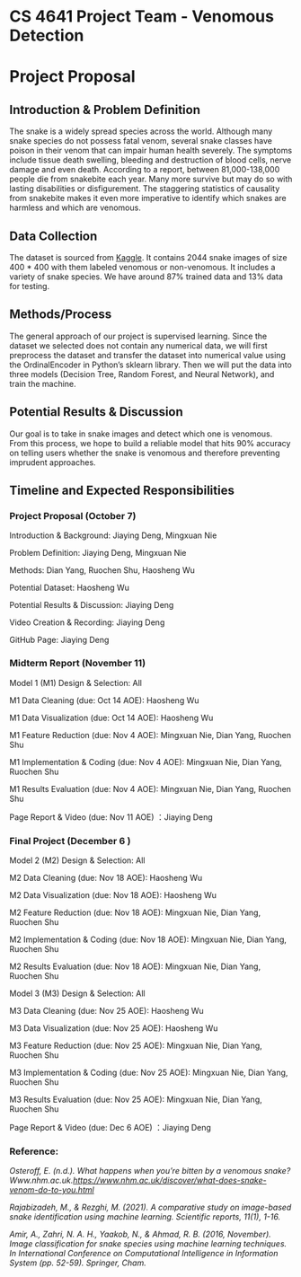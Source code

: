 # CS 4641 Project Team - Venomous Detection
# Project Proposal
## Introduction & Problem Definition
The snake is a widely spread species across the world. Although many snake species do not possess fatal venom, several snake classes have poison in their venom that can impair human health severely. The symptoms include tissue death swelling, bleeding and destruction of blood cells, nerve damage and even death. According to a report, between 81,000-138,000 people die from snakebite each year. Many more survive but may do so with lasting disabilities or disfigurement. The staggering statistics of causality from snakebite makes it even more imperative to identify which snakes are harmless and which are venomous.

## Data Collection
The dataset is sourced from [Kaggle](https://www.kaggle.com/code/mpwolke/venomous-non-venomous). It contains 2044 snake images of size 400 * 400 with them labeled venomous or non-venomous. It includes a variety of snake species. We have around 87% trained data and 13% data for testing.

## Methods/Process
The general approach of our project is supervised learning. Since the dataset we selected does not contain any numerical data, we will first preprocess the dataset and transfer the dataset into numerical value using the OrdinalEncoder in Python’s sklearn library. Then we will put the data into three models (Decision Tree, Random Forest, and Neural Network), and train the machine.

## Potential Results & Discussion
Our goal is to take in snake images and detect which one is venomous. From this process, we hope to build a reliable model that hits 90% accuracy on telling users whether the snake is venomous and therefore preventing imprudent approaches. 

## Timeline and Expected Responsibilities


### Project Proposal (October 7)

Introduction & Background:	Jiaying Deng, Mingxuan Nie

Problem Definition:	Jiaying Deng, Mingxuan Nie

Methods:	Dian Yang, Ruochen Shu, Haosheng Wu

Potential Dataset:	Haosheng Wu

Potential Results & Discussion:	Jiaying Deng

Video Creation & Recording:	Jiaying Deng

GitHub Page:	Jiaying Deng

### Midterm Report (November 11)

Model 1 (M1) Design & Selection:	All

M1 Data Cleaning (due: Oct 14 AOE):	Haosheng Wu 

M1 Data Visualization (due: Oct 14 AOE):	Haosheng Wu 

M1 Feature Reduction (due: Nov 4 AOE):	Mingxuan Nie, Dian Yang, Ruochen Shu

M1 Implementation & Coding (due: Nov 4 AOE):	Mingxuan Nie, Dian Yang, Ruochen Shu

M1 Results Evaluation (due: Nov 4 AOE):	Mingxuan Nie, Dian Yang, Ruochen Shu

Page Report & Video (due: Nov 11 AOE) ：Jiaying Deng


### Final Project (December 6 )

Model 2 (M2) Design & Selection:	All

M2 Data Cleaning (due: Nov 18 AOE):	Haosheng Wu 

M2 Data Visualization (due: Nov 18 AOE):	Haosheng Wu 

M2 Feature Reduction (due: Nov 18 AOE):	Mingxuan Nie, Dian Yang, Ruochen Shu

M2 Implementation & Coding (due: Nov 18 AOE):	Mingxuan Nie, Dian Yang, Ruochen Shu

M2 Results Evaluation (due: Nov 18 AOE):	Mingxuan Nie, Dian Yang, Ruochen Shu


Model 3 (M3) Design & Selection:	All

M3 Data Cleaning (due: Nov 25 AOE):	Haosheng Wu 

M3 Data Visualization (due: Nov 25 AOE):	Haosheng Wu 

M3 Feature Reduction (due: Nov 25 AOE):	Mingxuan Nie, Dian Yang, Ruochen Shu

M3 Implementation & Coding (due: Nov 25 AOE):	Mingxuan Nie, Dian Yang, Ruochen Shu

M3 Results Evaluation (due: Nov 25 AOE):	Mingxuan Nie, Dian Yang, Ruochen Shu

Page Report & Video (due: Dec 6 AOE) ：Jiaying Deng



### Reference:
_Osteroff, E. (n.d.). What happens when you’re bitten by a venomous snake? Www.nhm.ac.uk.https://www.nhm.ac.uk/discover/what-does-snake-venom-do-to-you.html_ 

_Rajabizadeh, M., & Rezghi, M. (2021). A comparative study on image-based snake identification using machine learning. Scientific reports, 11(1), 1-16._

_Amir, A., Zahri, N. A. H., Yaakob, N., & Ahmad, R. B. (2016, November). Image classification for snake species using machine learning techniques. In International Conference on Computational Intelligence in Information System (pp. 52-59). Springer, Cham._

